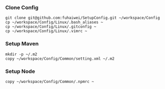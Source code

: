### Clone Config
```
git clone git@github.com:fuhaiwei/SetupConfig.git ~/workspace/Config
cp ~/workspace/Config/Linux/.bash_aliases ~
cp ~/workspace/Config/Linux/.gitconfig ~
cp ~/workspace/Config/Linux/.vimrc ~
```

### Setup Maven
```
mkdir -p ~/.m2
copy ~/workspace/Config/Common/setting.xml ~/.m2
```

### Setup Node
```
copy ~/workspace/Config/Common/.npmrc ~
```